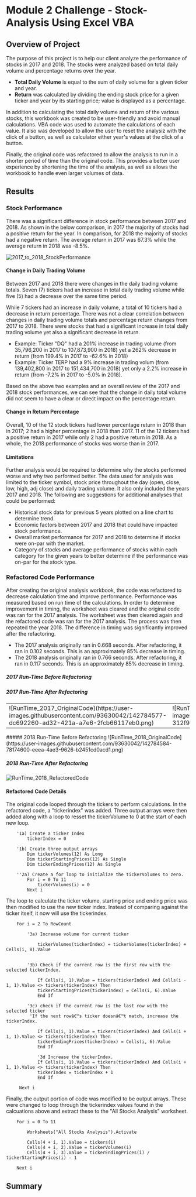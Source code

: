 # Module 2 Challenge - Stock-Analysis Using Excel VBA


## Overview of Project
The purpose of this project is to help our client analyze the performance of stocks in 2017 and 2018. The stocks were analyzed based on total daily volume and percentage returns over the year. 
- **Total Daily Volume** is equal to the sum of daily volume for a given ticker and year. 
- **Return** was calculated by dividing the ending stock price for a given ticker and year by its starting price; value is displayed as a percentage.

In addition to calculating the total daily volume and return of the various stocks, this workbook was created to be user-friendly and avoid manual calculations. VBA code was used to automate the calculations of each value. It also was developed to allow the user to reset the analysiz with the click of a button, as well as calculator either year's values at the click of a button. 

Finally, the original code was refactored to allow the analysis to run in a shorter period of time than the original code. This provides a better user experience by shortening the time of the analysis, as well as allows the workbook to handle even larger volumes of data. 

## Results

### Stock Performance
There was a significant difference in stock performance between 2017 and 2018. As shown in the below comparison, in 2017 the majority of stocks had a positive return for the year. In comparison, for 2018 the majority of stocks had a negative return. The average return in 2017 was 67.3% while the average return in 2018 was -8.5%. 

![2017_to_2018_StockPerformance](https://user-images.githubusercontent.com/93630042/142767828-08f1d8bb-6dd1-4545-a450-1dcf6b1e5d20.png)

#### Change in Daily Trading Volume
Between 2017 and 2018 there were changes in the daily trading volume totals. Seven (7) tickers had an increase in total daily trading volume while five (5) had a decrease over the same time period. 

While 7 tickers had an increase in daily volume, a total of 10 tickers had a decrease in return percentage. There was not a clear correlation between changes in daily trading volume totals and percentage return changes from 2017 to 2018. There were stocks that had a significant increase in total daily trading volume yet also a significant decrease in return. 
- Example: Ticker "DQ" had a 201% increase in trading volume (from 35,796,200 in 2017 to 107,873,900 in 2018) yet a 262% decrease in return (from 199.4% in 2017 to -62.6% in 2018)
- Example: Ticker TERP had a 9% increase in trading volum (from 139,402,800 in 2017 to 151,434,700 in 2018) yet only a 2.2% increase in return (from -7.2% in 2017 to -5.0% in 2018).

Based on the above two examples and an overall review of the 2017 and 2018 stock performances, we can see that the change in daily total volume did not seem to have a clear or direct impact on the percentage return.

#### Change in Return Percentage
Overall, 10 of the 12 stock tickers had lower percentage return in 2018 than in 2017; 2 had a higher percentage in 2018 than 2017. 11 of the 12 tickers had a positive return in 2017 while only 2 had a positive return in 2018. As a whole, the 2018 performance of stocks was worse than in 2017. 

#### Limitations
Further analysis would be required to determine why the stocks performed worse and why two performed better. The data used for analysis was limited to the ticker symbol, stock price throughout the day (open, close, low, high, adj close) and daily trading volume. It also only included the years 2017 and 2018. The following are suggestions for additional analyses that could be performed:
 - Historical stock data for previous 5 years plotted on a line chart to determine trend.
 - Economic factors between 2017 and 2018 that could have impacted stock performance. 
 - Overall market performance for 2017 and 2018 to determine if stocks were on-par with the market.
 - Category of stocks and average performance of stocks within each category for the given years to better determine if the performance was on-par for the stock type.

### Refactored Code Performance
After creating the original analysis workbook, the code was refactored to decrease calculation time and improve performance. Performance was measured based on run time of the calculations. In order to determine improvement in timing, the worksheet was cleared and the original code was ran for the 2017 analysis. The worksheet was then cleared again and the refactored code was ran for the 2017 analysis. The process was then repeated the year 2018. The difference in timing was significantly improved after the refactoring. 
- The 2017 analysis originally ran in 0.668 seconds. After refactoring, it ran in 0.102 seconds. This is an approximately 85% decrease in timing.
- The 2018 analysis originally ran in 0.766 seconds. After refactoring, it ran in 0.117 seconds. This is an approximately 85% decrease in timing. 

##### 2017 Run-Time Before Refactoring
<table><tr>
 <td>![RunTime_2017_OriginalCode](https://user-images.githubusercontent.com/93630042/142784577-dc692260-ad32-421a-a7e6-2fcb66117eb0.png)</td>

##### 2017 Run-Time After Refactoring
 <td>![RunTime_2017_RefactoredCode](https://user-images.githubusercontent.com/93630042/142784581-312f9955-eebe-400b-b68a-f3b5b6577ece.png)</td>
</tr></table>
##### 2018 Run-Time Before Refactoring
![RunTime_2018_OriginalCode](https://user-images.githubusercontent.com/93630042/142784584-78174600-eeea-4ae3-9626-b2451cd0acd1.png)

##### 2018 Run-Time After Refactoring
![RunTime_2018_RefactoredCode](https://user-images.githubusercontent.com/93630042/142784589-8edae95c-39e3-4e80-a65f-b6ee4e3692ae.png)

#### Refactored Code Details
The original code looped through the tickers to perform calculations. In the refactored code, a "tickerindex" was added. Three output arrays were then added along with a loop to resset the tickerVolume to 0 at the start of each new loop. 

```
    '1a) Create a ticker Index
        tickerIndex = 0
    
    '1b) Create three output arrays
        Dim tickerVolumes(12) As Long
        Dim tickerStartingPrices(12) As Single
        Dim tickerEndingPrices(12) As Single
    
    ''2a) Create a for loop to initialize the tickerVolumes to zero.
        For i = 0 To 11
            tickerVolumes(i) = 0
        Next i
 ```

The loop to calculate the ticker volume, starting price and ending price was then modified to use the new ticker index. Instead of comparing against the ticker itself, it now will use the tickerindex.

```
    For i = 2 To RowCount
    
        '3a) Increase volume for current ticker
           
            tickerVolumes(tickerIndex) = tickerVolumes(tickerIndex) + Cells(i, 8).Value
    
        
        '3b) Check if the current row is the first row with the selected tickerIndex.
            
            If Cells(i, 1).Value = tickers(tickerIndex) And Cells(i - 1, 1).Value <> tickers(tickerIndex) Then
            tickerStartingPrices(tickerIndex) = Cells(i, 6).Value
            End If
        
        '3c) check if the current row is the last row with the selected ticker
         'If the next rowâ€™s ticker doesnâ€™t match, increase the tickerIndex.

            If Cells(i, 1).Value = tickers(tickerIndex) And Cells(i + 1, 1).Value <> tickers(tickerIndex) Then
            tickerEndingPrices(tickerIndex) = Cells(i, 6).Value
            End If
            
            '3d Increase the tickerIndex.
            If Cells(i, 1).Value = tickers(tickerIndex) And Cells(i + 1, 1).Value <> tickers(tickerIndex) Then
            tickerIndex = tickerIndex + 1
            End If

     Next i
```

Finally, the output portion of code was modified to be output arrays. These were changed to loop through the tickerindex values found in the calcuations above and extract these to the "All Stocks Analysis" worksheet. 

```
    For i = 0 To 11
        
        Worksheets("All Stocks Analysis").Activate
        
        Cells(4 + i, 1).Value = tickers(i)
        Cells(4 + i, 2).Value = tickerVolumes(i)
        Cells(4 + i, 3).Value = tickerEndingPrices(i) / tickerStartingPrices(i) - 1
        
    Next i
```       

## Summary
